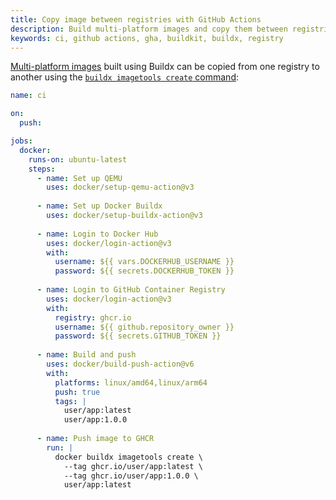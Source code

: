 ```yaml
---
title: Copy image between registries with GitHub Actions
description: Build multi-platform images and copy them between registries with GitHub Actions
keywords: ci, github actions, gha, buildkit, buildx, registry
---
```


[Multi-platform images](../../building/multi-platform.md) built using Buildx can
be copied from one registry to another using the [`buildx imagetools create` command](/reference/cli/docker/buildx/imagetools/create.md):

```yaml
name: ci

on:
  push:

jobs:
  docker:
    runs-on: ubuntu-latest
    steps:
      - name: Set up QEMU
        uses: docker/setup-qemu-action@v3
      
      - name: Set up Docker Buildx
        uses: docker/setup-buildx-action@v3
      
      - name: Login to Docker Hub
        uses: docker/login-action@v3
        with:
          username: ${{ vars.DOCKERHUB_USERNAME }}
          password: ${{ secrets.DOCKERHUB_TOKEN }}
      
      - name: Login to GitHub Container Registry
        uses: docker/login-action@v3
        with:
          registry: ghcr.io
          username: ${{ github.repository_owner }}
          password: ${{ secrets.GITHUB_TOKEN }}
      
      - name: Build and push
        uses: docker/build-push-action@v6
        with:
          platforms: linux/amd64,linux/arm64
          push: true
          tags: |
            user/app:latest
            user/app:1.0.0
      
      - name: Push image to GHCR
        run: |
          docker buildx imagetools create \
            --tag ghcr.io/user/app:latest \
            --tag ghcr.io/user/app:1.0.0 \
            user/app:latest
```
